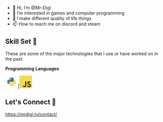 - 👋 Hi, I’m @Mr-Digi
- 👀 I’m interested in games and computer programming
- 🌱 I make different quality of life things
- 📫 How to reach me on discord and steam

## Skill Set :muscle:

These are some of the major technologies that I use or have worked on in the past:

**Programming Languages**

<img title="Python" alt="Python" width="40px" src="https://raw.githubusercontent.com/github/explore/master/topics/python/python.png" />|<img alt="JS" title="JavaScript" width="40px" src="https://raw.githubusercontent.com/github/explore/master/topics/javascript/javascript.png">

## Let's Connect :handshake:
https://mrdigi.tv/contact/

